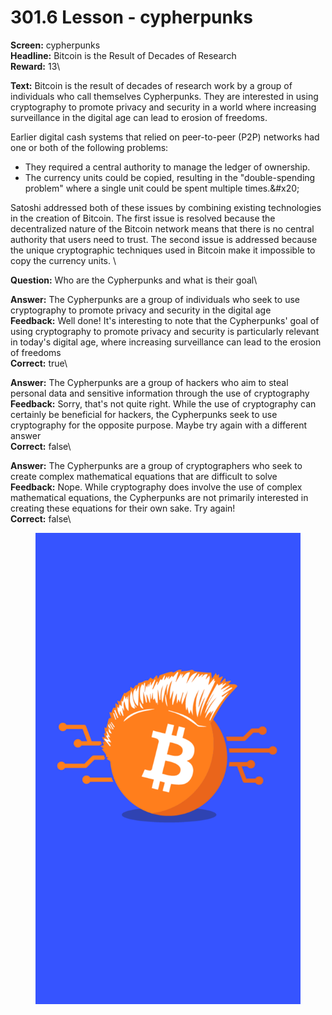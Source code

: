 # 301.6 Lesson - cypherpunks

**Screen:** cypherpunks\
**Headline:** Bitcoin is the Result of Decades of Research\
**Reward:** 13\

**Text:** Bitcoin is the result of decades of research work by a group of individuals who call themselves Cypherpunks. They are interested in using cryptography to promote privacy and security in a world where increasing surveillance in the digital age can lead to erosion of freedoms.

Earlier digital cash systems that relied on peer-to-peer (P2P) networks had one or both of the following problems:

  * They required a central authority to manage the ledger of ownership.
  * The currency units could be copied, resulting in the &quot;double-spending problem&quot; where a single unit could be spent multiple times.&amp;#x20;

  Satoshi addressed both of these issues by combining existing technologies in the creation of Bitcoin. The first issue is resolved because the decentralized nature of the Bitcoin network means that there is no central authority that users need to trust. The second issue is addressed because the unique cryptographic techniques used in Bitcoin make it impossible to copy the currency units.
\

**Question:** Who are the Cypherpunks and what is their goal\

**Answer:** The Cypherpunks are a group of individuals who seek to use cryptography to promote privacy and security in the digital age\
**Feedback:** Well done! It&#x27;s interesting to note that the Cypherpunks&#x27; goal of using cryptography to promote privacy and security is particularly relevant in today&#x27;s digital age, where increasing surveillance can lead to the erosion of freedoms\
**Correct:** true\

**Answer:** The Cypherpunks are a group of hackers who aim to steal personal data and sensitive information through the use of cryptography\
**Feedback:** Sorry, that&#x27;s not quite right. While the use of cryptography can certainly be beneficial for hackers, the Cypherpunks seek to use cryptography for the opposite purpose. Maybe try again with a different answer\
**Correct:** false\

**Answer:** The Cypherpunks are a group of cryptographers who seek to create complex mathematical equations that are difficult to solve\
**Feedback:** Nope. While cryptography does involve the use of complex mathematical equations, the Cypherpunks are not primarily interested in creating these equations for their own sake. Try again!\
**Correct:** false\


<figure><img src="../.gitbook/assets/301-06.png" alt=""><figcaption></figcaption></figure>

